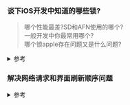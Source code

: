 ### 谈下iOS开发中知道的哪些锁?

>哪个性能最差?SD和AFN使用的哪个?  
>一般开发中你最常用哪个?   
>哪个锁apple存在问题又是什么问题?  

<details>
<summary> 参考 </summary>

- 我们在使用多线程的时候多个线程可能会访问同一块资源，这样就很容易引发数据错乱和数据安全等问题，这时候就需要我们保证每次只有一个线程访问这一块资源，锁 应运而生

- `@synchronized` 性能最差,SD和AFN等框架使用这个.

- NSRecursiveLock 和NSLock ：建议使用前者，避免循环调用出现**死锁**

- OSSpinLock 自旋锁 ,存在的问题是, 优先级反转问题,破坏了spinlock

- dispatch_semaphore 信号量 : 保持线程同步为线程加锁

- [多线程](https://github.com/luckyvondoit/OC_Document/blob/master/Interview/Book/UnderlyingPrincipleOfOC/Multithreading.md)
</details>

### 解决网络请求和界面刷新顺序问题

<details>
<summary> 参考 </summary>
* [解决网络请求和界面刷新顺序问题](https://blog.csdn.net/u012709932/article/details/77924019)
</details>



